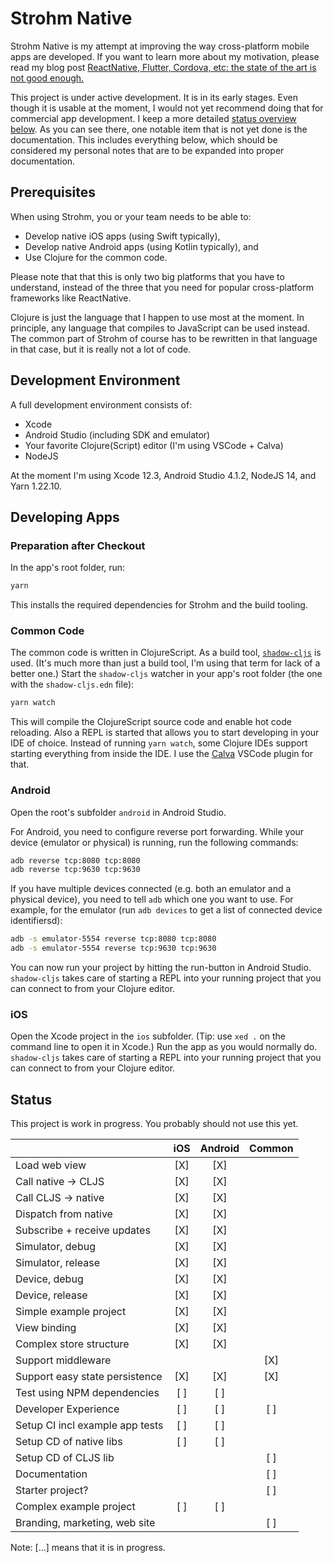 # Strohm Native

Strohm Native is my attempt at improving the way cross-platform mobile apps are
developed. If you want to learn more about my motivation, please read my blog
post [ReactNative, Flutter, Cordova, etc: the state of the art is not good
enough.][blogpost]

This project is under active development. It is in its early stages. Even though
it is usable at the moment, I would not yet recommend doing that for commercial
app development. I keep a more detailed [status overview below](#status). As you
can see there, one notable item that is not yet done is the documentation. This
includes everything below, which should be considered my personal notes that are
to be expanded into proper documentation.

## Prerequisites

When using Strohm, you or your team needs to be able to:

* Develop native iOS apps (using Swift typically),
* Develop native Android apps (using Kotlin typically), and
* Use Clojure for the common code.

Please note that that this is only two big platforms that you have to
understand, instead of the three that you need for popular cross-platform
frameworks like ReactNative.

Clojure is just the language that I happen to use most at the moment. In
principle, any language that compiles to JavaScript can be used instead. The
common part of Strohm of course has to be rewritten in that language in that
case, but it is really not a lot of code.

## Development Environment

A full development environment consists of:

* Xcode
* Android Studio (including SDK and emulator)
* Your favorite Clojure(Script) editor (I'm using VSCode + Calva)
* NodeJS

At the moment I'm using Xcode 12.3, Android Studio 4.1.2, NodeJS 14, and Yarn
1.22.10.

## Developing Apps

### Preparation after Checkout

In the app's root folder, run:

```bash
yarn
```

This installs the required dependencies for Strohm and the build tooling.

### Common Code

The common code is written in ClojureScript. As a build tool,
[`shadow-cljs`][shadow-cljs] is used. (It's much more than just a build tool,
I'm using that term for lack of a better one.) Start the `shadow-cljs` watcher
in your app's root folder (the one with the `shadow-cljs.edn` file):

```bash
yarn watch
```

This will compile the ClojureScript source code and enable hot code reloading.
Also a REPL is started that allows you to start developing in your IDE of
choice. Instead of running `yarn watch`, some Clojure IDEs support starting
everything from inside the IDE. I use the [Calva][calva] VSCode plugin for that.

### Android

Open the root's subfolder `android` in Android Studio.

For Android, you need to configure reverse port forwarding. While your device
(emulator or physical) is running, run the following commands:

```bash
adb reverse tcp:8080 tcp:8080
adb reverse tcp:9630 tcp:9630
```

If you have multiple devices connected (e.g. both an emulator and a physical
device), you need to tell `adb` which one you want to use. For example, for the
emulator (run `adb devices` to get a list of connected device identifiersd):

```bash
adb -s emulator-5554 reverse tcp:8080 tcp:8080
adb -s emulator-5554 reverse tcp:9630 tcp:9630
```

You can now run your project by hitting the run-button in Android Studio.
`shadow-cljs` takes care of starting a REPL into your running project that you
can connect to from your Clojure editor.

### iOS

Open the Xcode project in the `ios` subfolder. (Tip: use `xed .` on the command
line to open it in Xcode.) Run the app as you would normally do. `shadow-cljs`
takes care of starting a REPL into your running project that you can connect to
from your Clojure editor.

## Status

This project is work in progress. You probably should not use this yet.

|                                 | iOS | Android | Common |
| :------------------------------ | :-: | :-----: | :----: |
| Load web view                   | [X] |   [X]   |        |
| Call native -> CLJS             | [X] |   [X]   |        |
| Call CLJS -> native             | [X] |   [X]   |        |
| Dispatch from native            | [X] |   [X]   |        |
| Subscribe + receive updates     | [X] |   [X]   |        |
| Simulator, debug                | [X] |   [X]   |        |
| Simulator, release              | [X] |   [X]   |        |
| Device, debug                   | [X] |   [X]   |        |
| Device, release                 | [X] |   [X]   |        |
| Simple example project          | [X] |   [X]   |        |
| View binding                    | [X] |   [X]   |        |
| Complex store structure         | [X] |   [X]   |        |
| Support middleware              |     |         |  [X]   |
| Support easy state persistence  | [X] |   [X]   |  [X]   |
| Test using NPM dependencies     | [ ] |   [ ]   |        |
| Developer Experience            | [ ] |   [ ]   |  [ ]   |
| Setup CI incl example app tests | [ ] |   [ ]   |        |
| Setup CD of native libs         | [ ] |   [ ]   |        |
| Setup CD of CLJS lib            |     |         |  [ ]   |
| Documentation                   |     |         |  [ ]   |
| Starter project?                |     |         |  [ ]   |
| Complex example project         | [ ] |   [ ]   |        |
| Branding, marketing, web site   |     |         |  [ ]   |

Note: […] means that it is in progress.

[shadow-cljs]: https://shadow-cljs.github.io/docs/UsersGuide.html
[blogpost]: https://unfolded.dev/posts-output/2021-05-08-mobile-cross-platform/
[calva]: https://calva.io
